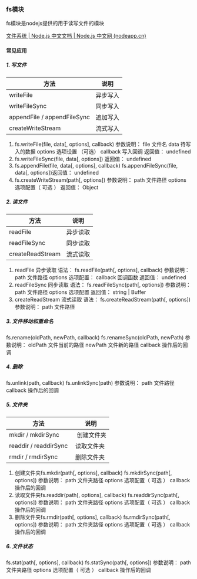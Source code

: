 ### fs模块

fs模块是nodejs提供的用于读写文件的模块

[文件系统 | Node.js 中文文档 | Node.js 中文网 (nodeapp.cn)](https://www.nodeapp.cn/fs.html#fs_fs_readfile_path_options_callback)

#### 常见应用

##### 1. 写文件


| 方法                        | 说明     |
| --------------------------- | -------- |
| writeFile                   | 异步写入 |
| writeFileSync               | 同步写入 |
| appendFile / appendFileSync | 追加写入 |
| createWriteStream           | 流式写入 |

1. fs.writeFile(file, data[, options], callback)
   参数说明：
   file 文件名
   data 待写入的数据
   options 选项设置 （可选）
   callback 写入回调
   返回值： undefined
2. fs.writeFileSync(file, data[, options])
   返回值： undefined
3. fs.appendFile(file, data[, options], callback)
   fs.appendFileSync(file, data[, options])返回值： undefined
4. fs.createWriteStream(path[, options])
   参数说明：
   path 文件路径
   options 选项配置（ 可选 ）
   返回值： Object

##### 2. 读文件

| 方法             | 说明     |
| ---------------- | -------- |
| readFile         | 异步读取 |
| readFileSync     | 同步读取 |
| createReadStream | 流式读取 |

1. readFile 异步读取
   语法： fs.readFile(path[, options], callback)
   参数说明：
   path 文件路径
   options 选项配置：
   callback 回调函数
   返回值： undefined
2. readFileSync 同步读取
   语法： fs.readFileSync(path[, options])
   参数说明：
   path 文件路径
   options 选项配置
   返回值： string | Buffer
3. createReadStream 流式读取
   语法： fs.createReadStream(path[, options])
   参数说明：
   path 文件路径

##### 3. 文件移动和重命名

fs.rename(oldPath, newPath, callback)
fs.renameSync(oldPath, newPath)
参数说明：
oldPath 文件当前的路径
newPath 文件新的路径
callback 操作后的回调

##### 4. 删除

fs.unlink(path, callback)
fs.unlinkSync(path)
参数说明：
path 文件路径
callback 操作后的回调

##### 5. 文件夹

| 方法                   | 说明          |
| ----------------------- | ------------- |
| mkdir / mkdirSync       |  创建文件夹  |
| readdir / readdirSync  | 读取文件夹    |
| rmdir / rmdirSync      | 删除文件夹    |

1. 创建文件夹fs.mkdir(path[, options], callback)
   fs.mkdirSync(path[, options])
   参数说明：
   path 文件夹路径
   options 选项配置（ 可选 ）
   callback 操作后的回调
2. 读取文件夹fs.readdir(path[, options], callback)
   fs.readdirSync(path[, options])
   参数说明：
   path 文件夹路径
   options 选项配置（ 可选 ）
   callback 操作后的回调
3. 删除文件夹fs.rmdir(path[, options], callback)
   fs.rmdirSync(path[, options])
   参数说明：
   path 文件夹路径
   options 选项配置（ 可选 ）
   callback 操作后的回调

##### 6. 文件状态

fs.stat(path[, options], callback)
fs.statSync(path[, options])
参数说明：
path 文件夹路径
options 选项配置（ 可选 ）
callback 操作后的回调
